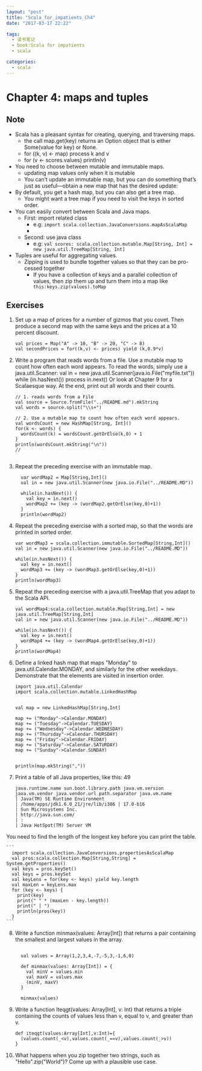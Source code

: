 ```yaml
---
layout: "post"
title: "Scala_for_impatients_Ch4"
date: "2017-03-17 22:22"

tags:
  - 读书笔记
  - book:Scala for impatients
  - scala

categories:
  - scala
---
```

# Chapter 4: maps and tuples
## Note


- Scala has a pleasant syntax for creating, querying, and traversing maps.
    - the call map.get(key) returns an Option object that is either Some(value for key) or None.
    - for ((k, v) <- map) process k and v
    - for (v <- scores.values) println(v)
- You need to choose between mutable and immutable maps.
    - updating map values only when it is mutable
    - You can’t update an immutable map, but you can do something that’s just as useful—obtain a new map that has the desired update:
- By default, you get a hash map, but you can also get a tree map.
    -  You might want a tree map if you need to visit the keys in sorted order.
- You can easily convert between Scala and Java maps.
    - First: import related class
        - e.g: `import scala.collection.JavaConversions.mapAsScalaMap`
        -
    - Second: use java class
        - e.g: `val scores: scala.collection.mutable.Map[String, Int] = new java.util.TreeMap[String, Int]`
- Tuples are useful for aggregating values.
    - Zipping is used to bundle together values so that they can be pro- cessed together
      - If you have a collection of keys and a parallel collection of values, then zip them up and turn them into a map like` this:keys.zip(values).toMap`

<!--more-->
## Exercises
1. Set up a map of prices for a number of gizmos that you covet. Then produce a second map with the same keys and the prices at a 10 percent discount.


    ```
    val prices = Map("A" -> 10, "B" -> 20, "C" -> 8)
    val secondPrices = for((k,v) <- prices) yield (k,0.9*v)
    ```
2. Write a program that reads words from a file. Use a mutable map to count how often each word appears. To read the words, simply use a java.util.Scanner:
val in = new java.util.Scanner(java.io.File("myfile.txt")) while (in.hasNext()) process in.next()
Or look at Chapter 9 for a Scalaesque way.
At the end, print out all words and their counts.


    ```
    // 1. reads words from a File
    val source = Source.fromFile("../README.md").mkString
    val words = source.split("\\s+")

    // 2. Use a mutable map to count how often each word appears.
    val wordsCount = new HashMap[String, Int]()
    for(k <- words) {
      wordsCount(k) = wordsCount.getOrElse(k,0) + 1
    }
    println(wordsCount.mkString("\n"))
    //


    ```
3. Repeat the preceding exercise with an immutable map.

    ```
      var wordMap2 = Map[String,Int]()
      val in = new java.util.Scanner(new java.io.File("../README.MD"))

      while(in.hasNext()) {
        val key = in.next()
        wordMap2 += (key -> (wordMap2.getOrElse(key,0)+1))
      }
      println(wordMap2)
    ```
4. Repeat the preceding exercise with a sorted map, so that the words are printed in sorted order.


    ```
    var wordMap3 = scala.collection.immutable.SortedMap[String,Int]()
    val in = new java.util.Scanner(new java.io.File("../README.MD"))

    while(in.hasNext()) {
      val key = in.next()
      wordMap3 += (key -> (wordMap3.getOrElse(key,0)+1))
    }
    println(wordMap3)
    ```

5. Repeat the preceding exercise with a java.util.TreeMap that you adapt to the Scala API.


    ```
    val wordMap4:scala.collection.mutable.Map[String,Int] = new java.util.TreeMap[String,Int]
    val in = new java.util.Scanner(new java.io.File("../README.MD"))

    while(in.hasNext()) {
      val key = in.next()
      wordMap4 += (key -> (wordMap4.getOrElse(key,0)+1))
    }
    println(wordMap4)

    ```
6. Define a linked hash map that maps "Monday" to java.util.Calendar.MONDAY, and similarly for the other weekdays. Demonstrate that the elements are visited in insertion order.


    ```
    import java.util.Calendar
    import scala.collection.mutable.LinkedHashMap


    val map = new LinkedHashMap[String,Int]  

    map += ("Monday"->Calendar.MONDAY)  
    map += ("Tuesday"->Calendar.TUESDAY)  
    map += ("Wednesday"->Calendar.WEDNESDAY)  
    map += ("Thursday"->Calendar.THURSDAY)  
    map += ("Friday"->Calendar.FRIDAY)  
    map += ("Saturday"->Calendar.SATURDAY)  
    map += ("Sunday"->Calendar.SUNDAY)  


    println(map.mkString(","))  

    ```

7. Print a table of all Java properties, like this:
49

    ```
    java.runtime.name sun.boot.library.path java.vm.version java.vm.vendor java.vendor.url path.separator java.vm.name
    | Java(TM) SE Runtime Environment
    | /home/apps/jdk1.6.0_21/jre/lib/i386 | 17.0-b16
    | Sun Microsystems Inc.
    | http://java.sun.com/
    | :
    | Java HotSpot(TM) Server VM

    ```
You need to find the length of the longest key before you can print the table.


    ```
      import scala.collection.JavaConversions.propertiesAsScalaMap
      val pros:scala.collection.Map[String,String] = System.getProperties()
      val keys = pros.keySet()
      val keys = pros.keySet
      val keyLens = for(key <- keys) yield key.length
      val maxLen = keyLens.max
      for (key <- keys) {
        print(key)
        print(" " * (maxLen - key.length))
        print(" | ")
        println(pros(key))
      }
    ```
8. Write a function minmax(values: Array[Int]) that returns a pair containing the smallest and largest values in the array.

    ```

      val values = Array(1,2,3,4,-7,-5,3,-1,6,0)

      def minmax(values: Array[Int]) = {
        val minV = values.min
        val maxV = values.max
        (minV, maxV)
      }

      minmax(values)
    ```
9. Write a function lteqgt(values: Array[Int], v: Int) that returns a triple containing the counts of values less than v, equal to v, and greater than v.


    ```
    def iteqgt(values:Array[Int],v:Int)={
      (values.count(_<v),values.count(_==v),values.count(_>v))
    }
    ```
10. What happens when you zip together two strings, such as "Hello".zip("World")? Come up with a plausible use case.
